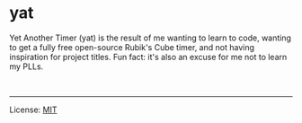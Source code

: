 # yat

Yet Another Timer (yat) is the result of me wanting to learn to code, wanting to get a fully free open-source Rubik's Cube timer, and not having inspiration for project titles. Fun fact: it's also an excuse for me not to learn my PLLs.

<br>

---

License: [MIT](https://github.com/Captain7O9/yat/blob/main/LICENSE.md)
